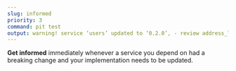 ```yaml
---
slug: informed
priority: 3
command: pit test 
output: warning! service ‘users’ updated to ‘0.2.0’, - review address_list/”return per user”
---
```

__Get informed__ immediately whenever a service you depend on had a breaking change and your implementation needs to be updated.
